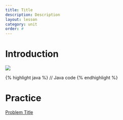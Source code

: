 ```yaml
---
title: Title
description: Description
layout: lesson
category: unit
order: #
---
```


# Introduction
<img class="figure" src="/assets/cpt/diagrams/image.png">

{% highlight java %}
// Java code
{% endhighlight %}

# Practice
[Problem Title](https://example.com)
